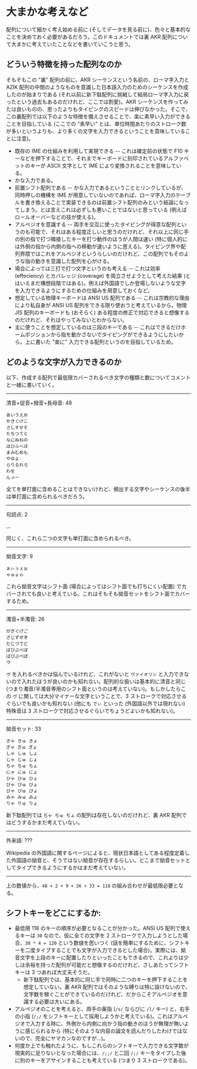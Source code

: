 # 大まかな考えなど

配列について細かく考え始める前に (そしてデータを見る前に)、色々と基本的なことを決めておく必要があるだろう。このドキュメントでは裏 AKR 配列について大まかに考えていたことなどを書いていこうと思う。

## どういう特徴を持った配列なのか

そもそもこの "裏" 配列の前に、AKR シーケンスという名前の、ローマ字入力と AZIK 配列の中間のようなものを意識した日本語入力のためのシーケンスを作成したのが始まりである (それ以前に新下駄配列に挑戦して結局ローマ字入力に戻ったという過去もあるのだけれど、ここでは割愛)。AKR シーケンスを作ってみたは良いものの、思ったよりもタイピングのスピードは伸びなかった。そこで、この裏配列では以下のような特徴を備えさせることで、楽に素早い入力ができることを目指している (ここでの "素早い" とは、単位時間あたりのストローク数が多いというよりも、より多くの文字を入力できるということを意味していることに注意)。

* 既存の IME の仕組みを利用して実現できる -- これは確定前の状態で F10 キーなどを押下することで、それまでキーボードに刻印されているアルファベットのキーが ASCII 文字として IME により変換されることを意味している。
* かな入力である。
* 前置シフト配列である -- かな入力であるということとリンクしているが、同時押しの機構を IME が用意していないのであれば、ローマ字入力のテーブルを書き換えることで実装できるのは前置シフト配列のみという結論になってしまう。とは言えこれは必ずしも悪いことではないと思っている (例えばロールオーバーなどの技が使える)。
* アルペジオを意識する -- 両手を交互に使ったタイピングが得意な配列というのも可能で、それはある程度正しいと思うのだけれど、それ以上に同じ手の別の指で打つ隣接したキーを打つ動作のほうが人間は速い (特に個人的には外側の指から内側の指への移動が速いように思える)。タイピング界や配列界隈ではこれをアルペジオというらしいのだけれど、この配列でもそのような指の動きを意識した配列を心がける。
* 場合によっては三打で打つ文字というのも考える -- これは効率 (effeciency) とカバレッジ (coverage) を両立させようとして考えた結果 (とはいえまだ構想段階ではある)。例えば外国語でしか登場しないような文字を入力できるようにするための仕組みを用意しておくなど。
* 想定している物理キーボードは ANSI US 配列である -- これは宗教的な理由により私自身が ANSI US 配列をできる限り使おうと考えているから。物理 JIS 配列のキーボードも (おそらく) ある程度の修正で対応できると想像するのだけれど、それはやってみないとわからない。
* 主に使うことを想定しているのは三段のキーである -- これはできるだけホームポジションから指を動かさないでタイピングができるようにしたいから。上に書いた "楽に" 入力できる配列というのを目指しているため。

## どのような文字が入力できるのか

以下、作成する配列で最低限カバーされるべき文字の種類と数についてコメントと一緒に書いていく。

----
清音+促音+撥音+長母音: 48
```
あいうえお
かきくけこ
さしすせそ
たちつてと
なにぬねの
はひふへほ
まみむめも
やゆよ
らりるれろ
わを
んっー
```

全てを単打面に含めることはできないけれど、頻出する文字やシーケンスの後半は単打面に含められるべきだろう。

----
句読点: 2
```
、。
```

同じく、これら二つの文字も単打面に含められるべき。

----
拗音文字: 9
```
ぁぃぅぇぉ
ゃゅょゎ
```

これら拗音文字はシフト面 (場合によってはシフト面でも打ちにくい配置) でカバーされても良いと考えている。これはそもそも拗音セットをシフト面でカバーするため。

----
濁音+半濁音: 26
```
がぎぐげご
ざじずぜぞ
だじづでど
ばびぶべぼ
ぱぴぷぺぽ
ヴ
```

`ヴ` を入れるべきかは悩んでいるけれど、これがないと `ヴァイオリン` と入力できないので入れたほうが良いのかも知れない。配列的な扱いは基本的に清音と同じ (つまり濁音/半濁音専用のシフト面というのは考えていない)。もしかしたらこの `ヴ` に関しては大分マイナーな文字ということで、3 ストロークで対応させるぐらいでも良いかも知れない (他にも `でぃ` といった (外国語以外では現れない) 特殊音は 3 ストロークで対応させるぐらいでちょうどよいかも知れない)。

----
拗音セット: 33
```
きゃ きゅ きょ
ぎゃ ぎゅ ぎょ
しゃ しゅ しょ
じゃ じゅ じょ
ちゃ ちゅ ちょ
にゃ にゅ にょ
ひゃ ひゅ ひょ
びゃ びゅ びょ
ぴゃ ぴゅ ぴょ
みゃ みゅ みょ
りゃ りゅ りょ
```

新下駄配列では `ぢゃ ぢゅ ぢょ` の配列は存在しないのだけれど、裏 AKR 配列ではどうするかまだ考えていない。

----

外来語: ???

Wikipedia の外国語に関するページによると、現状日本語としてある程度定着した外国語の拗音と、そうではない拗音が存在するらしい。どこまで拗音セットとしてタイプできるようにするかはまだ考えていない。

----

上の数値から、`48 + 2 + 9 + 26 + 33 = 118` の組み合わせが最低限必要となる。


## シフトキーをどこにするか:
* 最低限 118 のキーの順序が必要となることが分かった。ANSI US 配列で使えるキーは `30` なので、仮に全ての文字を 2 ストロークで入力しようとした場合、`30 * 4 = 120` という数値を思いつく (話を簡単にするために、シフトキーを二度タイプすることでも文字が入力できるとした場合)。実際には、拗音文字を上段のキーに配置したりといったこともできるので、これよりは少しは余裕を持った配列が可能だと想像するのだけれど、さしあたってシフトキーは 3 つあれば大丈夫そうだ。
    * 新下駄配列では、基本的に同じ手で同時に二つのキーを押下することを想定していない。裏 AKR 配列ではそのような縛りは特に設けないので、文字数を稼ぐことができているのだけれど、だからこそアルペジオを意識する必要は大いにある。
* アルペジオのことを考えると、両手の薬指 (`/s/` ならびに `/l/` キー) と、右手の小指 (`/;/` をシフトキーとして採用しようかと考えている)。これはアルペジオで入力する時に、外側から内側に向かう指の動きのほうが無理が無いように感じられるから (特にそのような内容の論文を読んだりしたわけではないので、完全にヤマカンなのですが…)。
* 何度か上でも触れたように、もしこれらのシフトキーで入力できる文字数が現実的に足りないとなった場合には、`/;;/` と二回 `/;/` キーをタイプした後に別のキーをアサインすることも考えている (つまり 3 ストロークである)。





